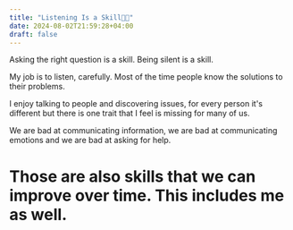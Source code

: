 ```yaml
---
title: "Listening Is a Skill👂🏻"
date: 2024-08-02T21:59:28+04:00
draft: false
---
```


Asking the right question is a skill. Being silent is a skill.

My job is to listen, carefully. Most of the time people know the solutions to their problems.

I enjoy talking to people and discovering issues, for every person it's different but there is one trait that I feel is missing for many of us.

We are bad at communicating information, we are bad at communicating emotions and we are bad at asking for help.

# Those are also skills that we can improve over time. This includes me as well.
